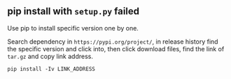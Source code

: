 ## pip install with `setup.py` failed

Use pip to install specific version one by one.

Search dependency in `https://pypi.org/project/`, in release history find the specific version and click into, then click download files, find the link of `tar.gz` and copy link address.

```
pip install -Iv LINK_ADDRESS
```